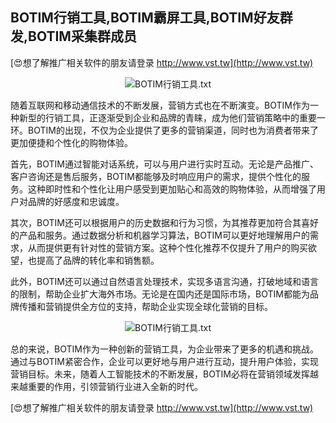 ## **BOTIM行销工具,BOTIM霸屏工具,BOTIM好友群发,BOTIM采集群成员**

[😍想了解推广相关软件的朋友请登录 http://www.vst.tw](http://www.vst.tw)

 <center><img src="https://vst.tw/MP4/tuiguang/png/2.png" alt="BOTIM行销工具.txt"></center>

随着互联网和移动通信技术的不断发展，营销方式也在不断演变。BOTIM作为一种新型的行销工具，正逐渐受到企业和品牌的青睐，成为他们营销策略中的重要一环。BOTIM的出现，不仅为企业提供了更多的营销渠道，同时也为消费者带来了更加便捷和个性化的购物体验。

首先，BOTIM通过智能对话系统，可以与用户进行实时互动。无论是产品推广、客户咨询还是售后服务，BOTIM都能够及时响应用户的需求，提供个性化的服务。这种即时性和个性化让用户感受到更加贴心和高效的购物体验，从而增强了用户对品牌的好感度和忠诚度。

其次，BOTIM还可以根据用户的历史数据和行为习惯，为其推荐更加符合其喜好的产品和服务。通过数据分析和机器学习算法，BOTIM可以更好地理解用户的需求，从而提供更有针对性的营销方案。这种个性化推荐不仅提升了用户的购买欲望，也提高了品牌的转化率和销售额。

此外，BOTIM还可以通过自然语言处理技术，实现多语言沟通，打破地域和语言的限制，帮助企业扩大海外市场。无论是在国内还是国际市场，BOTIM都能为品牌传播和营销提供全方位的支持，帮助企业实现全球化营销的目标。

 <center><img src="https://vst.tw/MP4/tuiguang/png/1.png" alt="BOTIM行销工具.txt"></center>

总的来说，BOTIM作为一种创新的营销工具，为企业带来了更多的机遇和挑战。通过与BOTIM紧密合作，企业可以更好地与用户进行互动，提升用户体验，实现营销目标。未来，随着人工智能技术的不断发展，BOTIM必将在营销领域发挥越来越重要的作用，引领营销行业进入全新的时代。

[😍想了解推广相关软件的朋友请登录 http://www.vst.tw](http://www.vst.tw)



